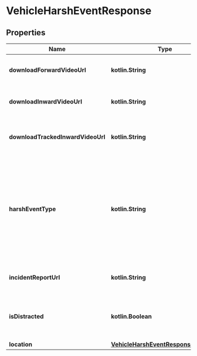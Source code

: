 
# VehicleHarshEventResponse

## Properties
Name | Type | Description | Notes
------------ | ------------- | ------------- | -------------
**downloadForwardVideoUrl** | **kotlin.String** | URL for downloading the forward facing video |  [optional]
**downloadInwardVideoUrl** | **kotlin.String** | URL for downloading the inward facing video |  [optional]
**downloadTrackedInwardVideoUrl** | **kotlin.String** | URL for downloading the tracked inward facing video |  [optional]
**harshEventType** | **kotlin.String** | Type of the harsh event. One of: [Crash, Harsh Acceleration, Harsh Braking, Harsh Turn, ROP Engine, ROP Brake, YC Engine, YC Brake, Harsh Event] | 
**incidentReportUrl** | **kotlin.String** | URL of the associated incident report page | 
**isDistracted** | **kotlin.Boolean** | Whether the driver was deemed distracted during this harsh event |  [optional]
**location** | [**VehicleHarshEventResponseLocation**](VehicleHarshEventResponseLocation.md) |  |  [optional]



